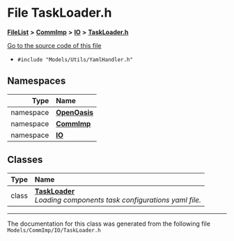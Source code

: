 

# File TaskLoader.h



[**FileList**](files.md) **>** [**CommImp**](dir_6202b98a8704f42b1ea358646461643f.md) **>** [**IO**](dir_3b1940e7bde9c1f91eabae8dc723b4f2.md) **>** [**TaskLoader.h**](_task_loader_8h.md)

[Go to the source code of this file](_task_loader_8h_source.md)



* `#include "Models/Utils/YamlHandler.h"`













## Namespaces

| Type | Name |
| ---: | :--- |
| namespace | [**OpenOasis**](namespace_open_oasis.md) <br> |
| namespace | [**CommImp**](namespace_open_oasis_1_1_comm_imp.md) <br> |
| namespace | [**IO**](namespace_open_oasis_1_1_comm_imp_1_1_i_o.md) <br> |


## Classes

| Type | Name |
| ---: | :--- |
| class | [**TaskLoader**](class_open_oasis_1_1_comm_imp_1_1_i_o_1_1_task_loader.md) <br>_Loading components task configurations yaml file._  |



















































------------------------------
The documentation for this class was generated from the following file `Models/CommImp/IO/TaskLoader.h`

